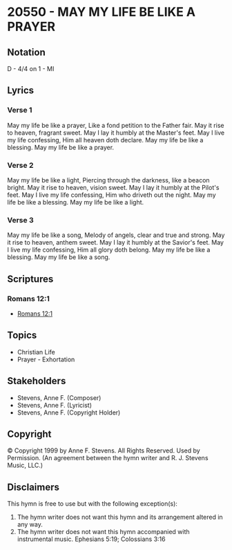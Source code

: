 # 20550 - MAY MY LIFE BE LIKE A PRAYER

## Notation

D - 4/4 on 1 - MI

## Lyrics

### Verse 1

May my life be like a prayer, Like a fond petition to the Father fair. May it rise to heaven, fragrant sweet. May I lay it humbly at the Master's feet. May I live my life confessing, Him all heaven doth declare. May my life be like a blessing. May my life be like a prayer.

### Verse 2

May my life be like a light, Piercing through the darkness, like a beacon bright. May it rise to heaven, vision sweet. May I lay it humbly at the Pilot's feet. May I live my life confessing, Him who driveth out the night. May my life be like a blessing. May my life be like a light.

### Verse 3

May my life be like a song, Melody of angels, clear and true and strong. May it rise to heaven, anthem sweet. May I lay it humbly at the Savior's feet. May I live my life confessing, Him all glory doth belong. May my life be like a blessing. May my life be like a song.


## Scriptures

### Romans 12:1

- [Romans 12:1](https://www.biblegateway.com/passage/?search=Romans%2012%3A1)


## Topics

- Christian Life
- Prayer - Exhortation

## Stakeholders

- Stevens, Anne F. (Composer)
- Stevens, Anne F. (Lyricist)
- Stevens, Anne F. (Copyright Holder)

## Copyright

© Copyright 1999 by Anne F. Stevens. All Rights Reserved. Used by Permission.
(An agreement between the hymn writer and R. J. Stevens Music, LLC.)

## Disclaimers

This hymn is free to use but with the following exception(s):
1. The hymn writer does not want this hymn and its arrangement altered in any way.
2. The hymn writer does not want this hymn accompanied with instrumental music.
Ephesians 5:19; Colossians 3:16

